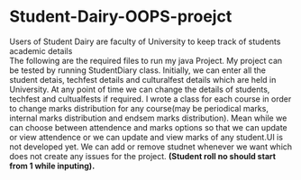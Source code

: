 # Student-Dairy-OOPS-proejct
Users of Student Dairy are faculty of University to keep track of students academic details  
The following are the required files to run my java Project.
My project can be tested by running StudentDiary class.
Initially, we can enter all the student detais, techfest details and culturalfest details which are held in University. At any point of time we can change the details of students, techfest and cultualfests if required.
I wrote a class for each course in order to change marks distribution for any course(may be periodical marks, internal marks distribution and endsem marks distribution).
Mean while we can choose between attendence and marks options so that we can update or view attendence or we can update and view marks of any student.UI is not developed yet.
We can add or remove studnet whenever we want which does not create any issues for the project.
**(Student roll no should start from 1 while inputing).**



